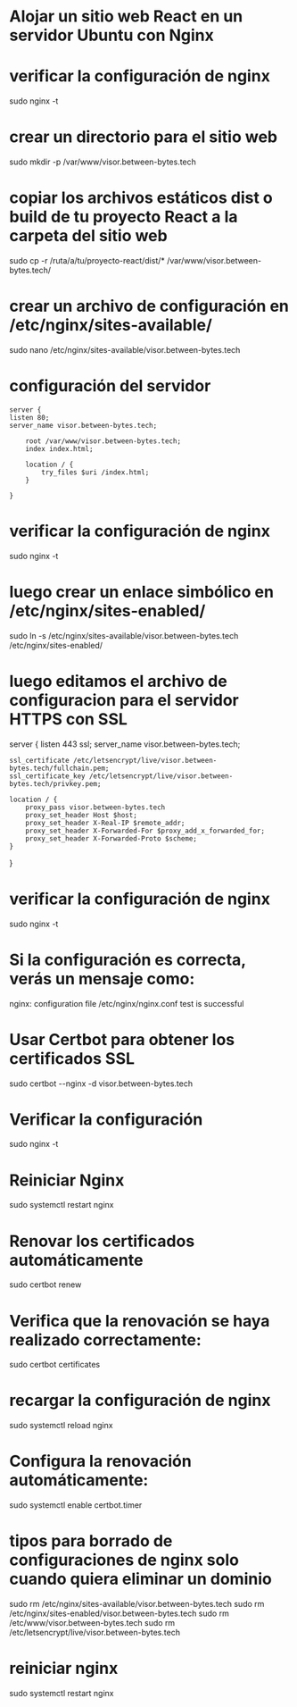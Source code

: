 # Alojar un sitio web React en un servidor Ubuntu con Nginx

# verificar la configuración de nginx

sudo nginx -t

# crear un directorio para el sitio web

sudo mkdir -p /var/www/visor.between-bytes.tech

# copiar los archivos estáticos dist o build de tu proyecto React a la carpeta del sitio web

sudo cp -r /ruta/a/tu/proyecto-react/dist/\* /var/www/visor.between-bytes.tech/

# crear un archivo de configuración en /etc/nginx/sites-available/

sudo nano /etc/nginx/sites-available/visor.between-bytes.tech

# configuración del servidor

```nginx
server {
listen 80;
server_name visor.between-bytes.tech;

    root /var/www/visor.between-bytes.tech;
    index index.html;

    location / {
        try_files $uri /index.html;
    }

}
```

# verificar la configuración de nginx

sudo nginx -t

# luego crear un enlace simbólico en /etc/nginx/sites-enabled/

sudo ln -s /etc/nginx/sites-available/visor.between-bytes.tech /etc/nginx/sites-enabled/

# luego editamos el archivo de configuracion para el servidor HTTPS con SSL

server {
listen 443 ssl;
server_name visor.between-bytes.tech;

    ssl_certificate /etc/letsencrypt/live/visor.between-bytes.tech/fullchain.pem;
    ssl_certificate_key /etc/letsencrypt/live/visor.between-bytes.tech/privkey.pem;

    location / {
        proxy_pass visor.between-bytes.tech
        proxy_set_header Host $host;
        proxy_set_header X-Real-IP $remote_addr;
        proxy_set_header X-Forwarded-For $proxy_add_x_forwarded_for;
        proxy_set_header X-Forwarded-Proto $scheme;
    }

}

# verificar la configuración de nginx

sudo nginx -t

# Si la configuración es correcta, verás un mensaje como:

nginx: configuration file /etc/nginx/nginx.conf test is successful

# Usar Certbot para obtener los certificados SSL

sudo certbot --nginx -d visor.between-bytes.tech

# Verificar la configuración

sudo nginx -t

# Reiniciar Nginx

sudo systemctl restart nginx

# Renovar los certificados automáticamente

sudo certbot renew

# Verifica que la renovación se haya realizado correctamente:

sudo certbot certificates

# recargar la configuración de nginx

sudo systemctl reload nginx

# Configura la renovación automáticamente:

sudo systemctl enable certbot.timer

# tipos para borrado de configuraciones de nginx solo cuando quiera eliminar un dominio

sudo rm /etc/nginx/sites-available/visor.between-bytes.tech
sudo rm /etc/nginx/sites-enabled/visor.between-bytes.tech
sudo rm /etc/www/visor.between-bytes.tech
sudo rm /etc/letsencrypt/live/visor.between-bytes.tech

# reiniciar nginx

sudo systemctl restart nginx
